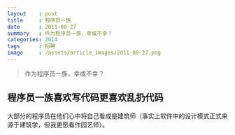 ```yaml
---
layout    : post
title     : 程序员一族
date      : 2011-08-27
summary   : 作为程序员一族，幸或不幸？
categories: 2014
tags      : 招聘
image     : /assets/article_images/2011-08-27.png
---
```


> 作为程序员一族，幸或不幸？

## 程序员一族喜欢写代码更喜欢乱扔代码
大部分的程序员在他们心中将自己看成是建筑师（事实上软件中的设计模式正式来源于建筑学，但我更愿看作园艺师）。
